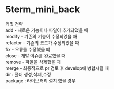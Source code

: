 # 5term_mini_back





커밋 전략 <br>
add - 새로운 기능이나 파일이 추가되었을 때 <br>
modify - 기존의 기능이 수정되었을 때 <br>
refactor - 기존의 코드가 수정되었을 때 <br>
fix - 오류를 수정했을 떄 <br>
close - 개발 이슈를 완료했을 때 <br>
remove - 파일을 삭제했을 때 <br>
merge - 최종적으로 pr 검토 후 develop에 병합시킬 때 <br>
dir : 폴더 생성,삭제,수정 <br>
package : 라이브러리 설치 했을 경우 <br>
